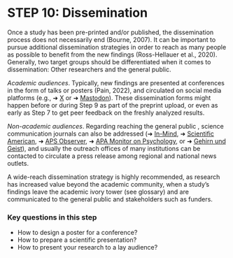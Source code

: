 # STEP 10: Dissemination

Once a study has been pre-printed and/or published, the dissemination process does not necessarily end (Bourne, 2007). It can be important to pursue additional dissemination strategies in order to reach as many people as possible to benefit from the new findings (Ross-Hellauer et al., 2020). Generally, two target groups should be differentiated when it comes to dissemination: Other researchers and the general public. 

_Academic audiences_. Typically, new findings are presented at conferences in the form of talks or posters (Pain, 2022), and circulated on social media platforms (e.g., ➜ [X](https://twitter.com/?lang=de) or ➜ [Mastodon](https://joinmastodon.org/)). These dissemination forms might happen before or during Step 9 as part of the preprint upload, or even as early as Step 7 to get peer feedback on the freshly analyzed results. 

_Non-academic audiences_. Regarding reaching the general public , science communication journals can also be addressed (➜ [In-Mind](https://www.in-mind.org/), ➜ [Scientific American](https://www.scientificamerican.com/), ➜ [APS Observer](https://www.psychologicalscience.org/observer), ➜ [APA Monitor on Psychology](https://www.apa.org/monitor), or ➜ [Gehirn und Geist](https://www.spektrum.de/magazin/gehirn-und-geist/)), and usually the outreach offices of many institutions can be contacted to circulate a press release among regional and national news outlets.

A wide-reach dissemination strategy is highly recommended, as research has increased value beyond the academic community, when a study’s findings leave the academic ivory tower (see glossary) and are communicated to the general public and stakeholders such as funders. 

### Key questions in this step
- How to design a poster for a conference?
- How to prepare a scientific presentation?
- How to present your research to a lay audience?
